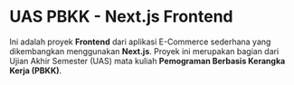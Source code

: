 # UAS PBKK - Next.js Frontend

Ini adalah proyek **Frontend** dari aplikasi E-Commerce sederhana yang dikembangkan menggunakan **Next.js**. Proyek ini merupakan bagian dari Ujian Akhir Semester (UAS) mata kuliah **Pemograman Berbasis Kerangka Kerja (PBKK)**.
